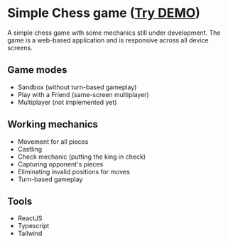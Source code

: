# Simple Chess game ([Try DEMO](https://mertjsx.github.io/chess-game/))

A simple chess game with some mechanics still under development. The game is a web-based application and is responsive across all device screens.

## Game modes
- Sandbox (without turn-based gameplay)
- Play with a Friend (same-screen multiplayer)
- Multiplayer (not implemented yet)

## Working mechanics
- Movement for all pieces
- Castling
- Check mechanic (putting the king in check)
- Capturing opponent's pieces
- Eliminating invalid positions for moves
- Turn-based gameplay

## Tools
- ReactJS
- Typescript
- Tailwind
